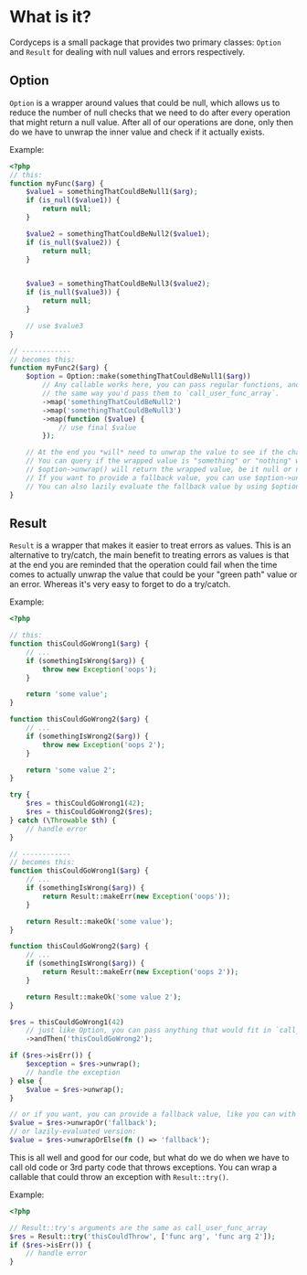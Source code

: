 # What is it?

Cordyceps is a small package that provides two primary classes: `Option` and `Result` for dealing with null values and errors respectively.

## Option

`Option` is a wrapper around values that could be null, which allows us to reduce the number of null checks that we need to do after every operation that might return a null value. After all of our operations are done, only then do we have to unwrap the inner value and check if it actually exists.

Example:
```php
<?php
// this:
function myFunc($arg) {
    $value1 = somethingThatCouldBeNull1($arg);
    if (is_null($value1)) {
        return null;
    }

    $value2 = somethingThatCouldBeNull2($value1);
    if (is_null($value2)) {
        return null;
    }


    $value3 = somethingThatCouldBeNull3($value2);
    if (is_null($value3)) {
        return null;
    }

    // use $value3
}

// ------------
// becomes this:
function myFunc2($arg) {
    $option = Option::make(somethingThatCouldBeNull1($arg))
        // Any callable works here, you can pass regular functions, anon functions and class methods
        // the same way you'd pass them to `call_user_func_array`.
        ->map('somethingThatCouldBeNull2')
        ->map('somethingThatCouldBeNull3')
        ->map(function ($value) {
            // use final $value
        });

    // At the end you *will* need to unwrap the value to see if the chain succeeded.
    // You can query if the wrapped value is "something" or "nothing" with $option->isSome() and $option->isNone().
    // $option->unwrap() will return the wrapped value, be it null or not.
    // If you want to provide a fallback value, you can use $option->unwrapOr($fallback).
    // You can also lazily evaluate the fallback value by using $option->unwrapOrElse(fn () => 'fallback value').
}
```

## Result

`Result` is a wrapper that makes it easier to treat errors as values. This is an alternative to try/catch, the main benefit to treating errors as values is that at the end you are reminded that the operation could fail when the time comes to actually unwrap the value that could be your "green path" value or an error. Whereas it's very easy to forget to do a try/catch.

Example:
```php
<?php

// this:
function thisCouldGoWrong1($arg) {
    // ...
    if (somethingIsWrong($arg)) {
        throw new Exception('oops');
    }

    return 'some value';
}

function thisCouldGoWrong2($arg) {
    // ...
    if (somethingIsWrong2($arg)) {
        throw new Exception('oops 2');
    }

    return 'some value 2';
}

try {
    $res = thisCouldGoWrong1(42);
    $res = thisCouldGoWrong2($res);
} catch (\Throwable $th) {
    // handle error
}

// ------------
// becomes this:
function thisCouldGoWrong1($arg) {
    // ...
    if (somethingIsWrong($arg)) {
        return Result::makeErr(new Exception('oops'));
    }

    return Result::makeOk('some value');
}

function thisCouldGoWrong2($arg) {
    // ...
    if (somethingIsWrong($arg)) {
        return Result::makeErr(new Exception('oops 2'));
    }

    return Result::makeOk('some value 2');
}

$res = thisCouldGoWrong1(42)
    // just like Option, you can pass anything that would fit in `call_user_func_array`
    ->andThen('thisCouldGoWrong2');

if ($res->isErr()) {
    $exception = $res->unwrap();
    // handle the exception
} else {
    $value = $res->unwrap();
}

// or if you want, you can provide a fallback value, like you can with option:
$value = $res->unwrapOr('fallback');
// or lazily-evaluated version:
$value = $res->unwrapOrElse(fn () => 'fallback');
```

This is all well and good for our code, but what do we do when we have to call old code or 3rd party code that throws exceptions. You can wrap a callable that could throw an exception with `Result::try()`.

Example:
```php
<?php

// Result::try's arguments are the same as call_user_func_array
$res = Result::try('thisCouldThrow', ['func arg', 'func arg 2']);
if ($res->isErr()) {
    // handle error
}
```

